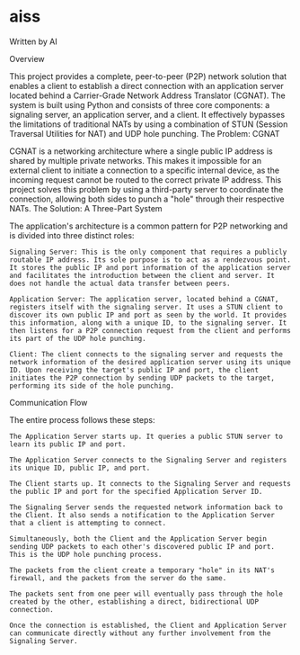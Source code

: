 # aiss
Written by AI 

Overview

This project provides a complete, peer-to-peer (P2P) network solution that enables a client to establish a direct connection with an application server located behind a Carrier-Grade Network Address Translator (CGNAT). The system is built using Python and consists of three core components: a signaling server, an application server, and a client. It effectively bypasses the limitations of traditional NATs by using a combination of STUN (Session Traversal Utilities for NAT) and UDP hole punching.
The Problem: CGNAT

CGNAT is a networking architecture where a single public IP address is shared by multiple private networks. This makes it impossible for an external client to initiate a connection to a specific internal device, as the incoming request cannot be routed to the correct private IP address. This project solves this problem by using a third-party server to coordinate the connection, allowing both sides to punch a "hole" through their respective NATs.
The Solution: A Three-Part System

The application's architecture is a common pattern for P2P networking and is divided into three distinct roles:

    Signaling Server: This is the only component that requires a publicly routable IP address. Its sole purpose is to act as a rendezvous point. It stores the public IP and port information of the application server and facilitates the introduction between the client and server. It does not handle the actual data transfer between peers.

    Application Server: The application server, located behind a CGNAT, registers itself with the signaling server. It uses a STUN client to discover its own public IP and port as seen by the world. It provides this information, along with a unique ID, to the signaling server. It then listens for a P2P connection request from the client and performs its part of the UDP hole punching.

    Client: The client connects to the signaling server and requests the network information of the desired application server using its unique ID. Upon receiving the target's public IP and port, the client initiates the P2P connection by sending UDP packets to the target, performing its side of the hole punching.

Communication Flow

The entire process follows these steps:

    The Application Server starts up. It queries a public STUN server to learn its public IP and port.

    The Application Server connects to the Signaling Server and registers its unique ID, public IP, and port.

    The Client starts up. It connects to the Signaling Server and requests the public IP and port for the specified Application Server ID.

    The Signaling Server sends the requested network information back to the Client. It also sends a notification to the Application Server that a client is attempting to connect.

    Simultaneously, both the Client and the Application Server begin sending UDP packets to each other's discovered public IP and port. This is the UDP hole punching process.

    The packets from the client create a temporary "hole" in its NAT's firewall, and the packets from the server do the same.

    The packets sent from one peer will eventually pass through the hole created by the other, establishing a direct, bidirectional UDP connection.

    Once the connection is established, the Client and Application Server can communicate directly without any further involvement from the Signaling Server.